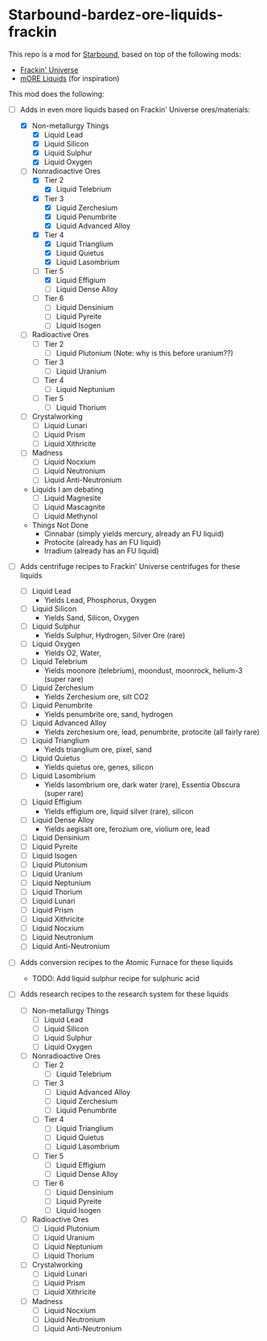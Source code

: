 # Starbound-bardez-ore-liquids-frackin

This repo is a mod for [Starbound](https://playstarbound.com/), based on top of the following mods:
- [Frackin' Universe](https://steamcommunity.com/sharedfiles/filedetails/?id=729480149) 
- [mORE Liquids](https://steamcommunity.com/sharedfiles/filedetails/?id=1318339314) (for inspiration)

This mod does the following:

- [ ] Adds in even more liquids based on Frackin' Universe ores/materials:
     - [X] Non-metallurgy Things
       - [X] Liquid Lead
       - [X] Liquid Silicon
       - [X] Liquid Sulphur
       - [X] Liquid Oxygen
     - [ ] Nonradioactive Ores
       - [X] Tier 2
         - [X] Liquid Telebrium
       - [X] Tier 3
         - [X] Liquid Zerchesium
         - [X] Liquid Penumbrite
         - [X] Liquid Advanced Alloy
       - [X] Tier 4
         - [X] Liquid Trianglium
         - [X] Liquid Quietus
         - [X] Liquid Lasombrium
       - [ ] Tier 5
         - [X] Liquid Effigium
         - [ ] Liquid Dense Alloy
       - [ ] Tier 6
         - [ ] Liquid Densinium
         - [ ] Liquid Pyreite
         - [ ] Liquid Isogen
     - [ ] Radioactive Ores
       - [ ] Tier 2
         - [ ] Liquid Plutonium (Note: why is this before uranium??)
       - [ ] Tier 3
         - [ ] Liquid Uranium
       - [ ] Tier 4
         - [ ] Liquid Neptunium
       - [ ] Tier 5
         - [ ] Liquid Thorium
     - [ ] Crystalworking
       - [ ] Liquid Lunari
       - [ ] Liquid Prism
       - [ ] Liquid Xithricite
     - [ ] Madness
       - [ ] Liquid Nocxium
       - [ ] Liquid Neutronium
       - [ ] Liquid Anti-Neutronium
     - Liquids I am debating
       - [ ] Liquid Magnesite
       - [ ] Liquid Mascagnite
       - [ ] Liquid Methynol
     - Things Not Done
       - Cinnabar (simply yields mercury, already an FU liquid)
       - Protocite (already has an FU liquid)
       - Irradium (already has an FU liquid)

- [ ] Adds centrifuge recipes to Frackin' Universe centrifuges for these liquids
  - [ ] Liquid Lead
    - Yields Lead, Phosphorus, Oxygen
  - [ ] Liquid Silicon
    - Yields Sand, Silicon, Oxygen
  - [ ] Liquid Sulphur
    - Yields Sulphur, Hydrogen, Silver Ore (rare)
  - [ ] Liquid Oxygen
    - Yields O2, Water, 
  - [ ] Liquid Telebrium
    - Yields moonore (telebrium), moondust, moonrock, helium-3 (super rare)
  - [ ] Liquid Zerchesium
    - Yields Zerchesium ore, silt CO2
  - [ ] Liquid Penumbrite
    - Yields penumbrite ore, sand, hydrogen
  - [ ] Liquid Advanced Alloy
    - Yields zerchesium ore, lead, penumbrite, protocite (all fairly rare)
  - [ ] Liquid Trianglium
    - Yields trianglium ore, pixel, sand
  - [ ] Liquid Quietus
    - Yields quietus ore, genes, silicon
  - [ ] Liquid Lasombrium
    - Yields lasombrium ore, dark water (rare), Essentia Obscura (super rare)
  - [ ] Liquid Effigium
    - Yields effigium ore, liquid silver (rare), silicon
  - [ ] Liquid Dense Alloy
    - Yields aegisalt ore, ferozium ore, violium ore, lead
  - [ ] Liquid Densinium
  - [ ] Liquid Pyreite
  - [ ] Liquid Isogen
  - [ ] Liquid Plutonium
  - [ ] Liquid Uranium
  - [ ] Liquid Neptunium
  - [ ] Liquid Thorium
  - [ ] Liquid Lunari
  - [ ] Liquid Prism
  - [ ] Liquid Xithricite
  - [ ] Liquid Nocxium
  - [ ] Liquid Neutronium
  - [ ] Liquid Anti-Neutronium
- [ ] Adds conversion recipes to the Atomic Furnace for these liquids
    - TODO: Add liquid sulphur recipe for sulphuric acid
- [ ] Adds research recipes to the research system for these liquids
     - [ ] Non-metallurgy Things
       - [ ] Liquid Lead
       - [ ] Liquid Silicon
       - [ ] Liquid Sulphur
       - [ ] Liquid Oxygen
     - [ ] Nonradioactive Ores
       - [ ] Tier 2
         - [ ] Liquid Telebrium
       - [ ] Tier 3
         - [ ] Liquid Advanced Alloy
         - [ ] Liquid Zerchesium
         - [ ] Liquid Penumbrite
       - [ ] Tier 4
         - [ ] Liquid Trianglium
         - [ ] Liquid Quietus
         - [ ] Liquid Lasombrium
       - [ ] Tier 5
         - [ ] Liquid Effigium
         - [ ] Liquid Dense Alloy
       - [ ] Tier 6
         - [ ] Liquid Densinium
         - [ ] Liquid Pyreite
         - [ ] Liquid Isogen
     - [ ] Radioactive Ores
         - [ ] Liquid Plutonium
         - [ ] Liquid Uranium
         - [ ] Liquid Neptunium
         - [ ] Liquid Thorium
     - [ ] Crystalworking
       - [ ] Liquid Lunari
       - [ ] Liquid Prism
       - [ ] Liquid Xithricite
     - [ ] Madness
       - [ ] Liquid Nocxium
       - [ ] Liquid Neutronium
       - [ ] Liquid Anti-Neutronium